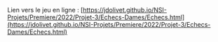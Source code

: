 Lien vers le jeu en ligne : 
[https://jdolivet.github.io/NSI-Projets/Premiere/2022/Projet-3/Echecs-Dames/Echecs.html](https://jdolivet.github.io/NSI-Projets/Premiere/2022/Projet-3/Echecs-Dames/Echecs.html)
